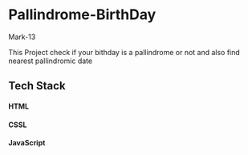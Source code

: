 # Pallindrome-BirthDay
Mark-13

This Project check if your bithday is a pallindrome or not and also find nearest pallindromic date

<h2>Tech Stack</h2>
<h4>HTML</h4>
<h4>CSSL</h4>
<h4>JavaScript</h4>
